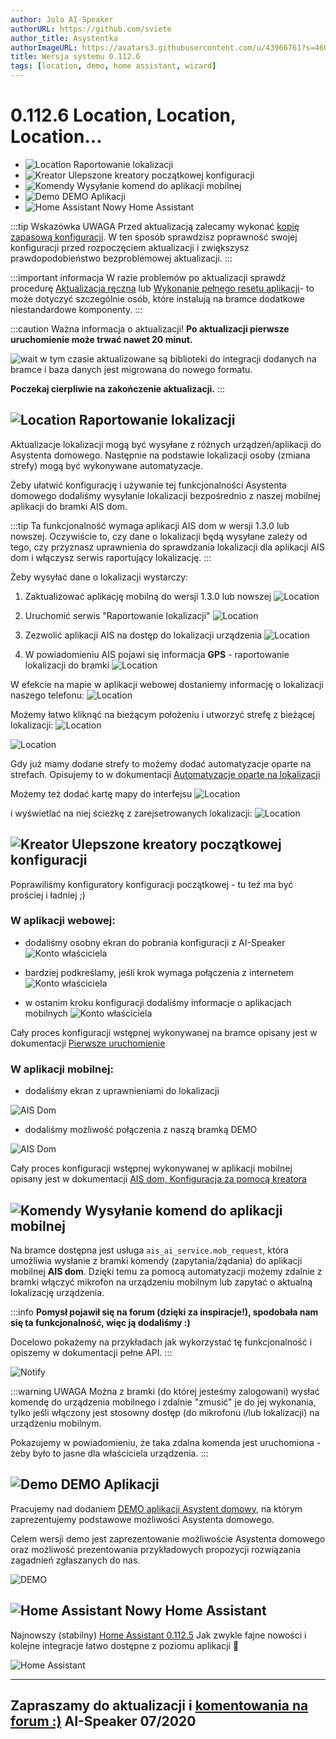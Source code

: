```yaml
---
author: Jola AI-Speaker
authorURL: https://github.com/sviete
author_title: Asystentka
authorImageURL: https://avatars3.githubusercontent.com/u/43966761?s=460&v=4
title: Wersja systemu 0.112.6
tags: [location, demo, home assistant, wizard]
---
```


# 0.112.6 Location, Location, Location... 

- ![Location](/img/en/blog/202007/gps.png) Raportowanie lokalizacji
- ![Kreator](/img/en/blog/202007/magic-wand.png) Ulepszone kreatory początkowej konfiguracji
- ![Komendy](/img/en/blog/202007/mobile-request.png) Wysyłanie komend do aplikacji mobilnej 
- ![Demo](/img/en/blog/202007/eye.png) DEMO Aplikacji
- ![Home Assistant](/img/en/blog/202007/hass.png) Nowy Home Assistant





<!--truncate-->

:::tip Wskazówka
UWAGA Przed aktualizacją zalecamy wykonać [kopię zapasową konfiguracji](/docs/ais_bramka_configuration_software#kopia-zapasowa-konfiguracji). W ten sposób sprawdzisz poprawność swojej konfiguracji przed rozpoczęciem aktualizacji i zwiększysz prawdopodobieństwo bezproblemowej aktualizacji.
:::

:::important informacja
W razie problemów po aktualizacji sprawdź procedurę [Aktualizacja ręczna](/docs/ais_bramka_update_manual) lub [Wykonanie pełnego resetu aplikacji](/docs/ais_bramka_reset_ais_step_by_step)- to może dotyczyć szczególnie osób, które instalują na bramce dodatkowe niestandardowe komponenty.
:::

:::caution Ważna informacja o aktualizacji!
 **Po aktualizacji pierwsze uruchomienie może trwać nawet 20 minut.**

 ![wait](/img/en/blog/202007/wait.png) w tym czasie aktualizowane są biblioteki do integracji dodanych na bramce i baza danych jest migrowana do nowego formatu.

 **Poczekaj cierpliwie na zakończenie aktualizacji.**
:::


## ![Location](/img/en/blog/202007/gps.png) Raportowanie lokalizacji

Aktualizacje lokalizacji mogą być wysyłane z różnych urządzeń/aplikacji do Asystenta domowego. Następnie na podstawie lokalizacji osoby (zmiana strefy) mogą być wykonywane automatyzacje.

Żeby ułatwić konfigurację i używanie tej funkcjonalności Asystenta domowego dodaliśmy wysyłanie lokalizacji bezpośrednio z naszej mobilnej aplikacji do bramki AIS dom. 

:::tip Ta funkcjonalność wymaga aplikacji AIS dom w wersji 1.3.0 lub nowszej.
Oczywiście to, czy dane o lokalizacji będą wysyłane zależy od tego, czy przyznasz uprawnienia do sprawdzania lokalizacji dla aplikacji AIS dom i włączysz serwis raportujący lokalizację.
:::

Żeby wysyłać dane o lokalizacji wystarczy:

1. Zaktualizować aplikację mobilną do wersji 1.3.0 lub nowszej
![Location](/img/en/blog/202007/mob_app_version.png)

2. Uruchomić serwis "Raportowanie lokalizacji"
![Location](/img/en/blog/202007/mob_app_location_1.png)

3. Zezwolić aplikacji AIS na dostęp do lokalizacji urządzenia
![Location](/img/en/blog/202007/mob_app_location_2.png)

4. W powiadomieniu AIS pojawi się informacja **GPS** - raportowanie lokalizacji do bramki
![Location](/img/en/blog/202007/mob_app_location_3.png)

W efekcie na mapie w aplikacji webowej dostaniemy informację o lokalizacji naszego telefonu: 
![Location](/img/en/blog/202007/location_in_web_app1.png)

Możemy łatwo kliknąć na bieżącym położeniu i utworzyć strefę z bieżącej lokalizacji:
![Location](/img/en/blog/202007/location_in_web_app2.png)

![Location](/img/en/blog/202007/location_in_web_app3.png)

Gdy już mamy dodane strefy to możemy dodać automatyzacje oparte na strefach. 
Opisujemy to w dokumentacji [Automatyzacje oparte na lokalizacji](/docs/ais_bramka_presence_detection) 


Możemy też dodać kartę mapy do interfejsu
![Location](/img/en/blog/202007/location_in_web_app6.png)

i wyświetlać na niej ścieżkę z zarejsetrowanych lokalizacji:
![Location](/img/en/blog/202007/location_in_web_app5.png)



## ![Kreator](/img/en/blog/202007/magic-wand.png) Ulepszone kreatory początkowej konfiguracji

Poprawiliśmy konfiguratory konfiguracji początkowej - tu też ma być prościej i ładniej ;) 

### W aplikacji webowej:

- dodaliśmy osobny ekran do pobrania konfiguracji z AI-Speaker
![Konto właściciela](/img/en/bramka/onboarding_step_1_1.png)

- bardziej podkreślamy, jeśli krok wymaga połączenia z internetem
![Konto właściciela](/img/en/bramka/onboarding_step_2_0.png)

- w ostanim kroku konfiguracji dodaliśmy informacje o aplikacjach mobilnych
![Konto właściciela](/img/en/blog/202007/wizard_mob_app.png)

Cały proces konfiguracji wstępnej wykonywanej na bramce opisany jest w dokumentacji [Pierwsze uruchomienie](/docs/ais_bramka_first_run_step_account)


### W aplikacji mobilnej:

- dodaliśmy ekran z uprawnieniami do lokalizacji
<img src="/img/en/frontend/ais_dom_new_wizard_1_1_mob_apk.png" alt="AIS Dom"/>

- dodaliśmy możliwość połączenia z naszą bramką DEMO
<img src="/img/en/frontend/ais_dom_new_wizard_3_mob_apk.png" alt="AIS Dom"/>

Cały proces konfiguracji wstępnej wykonywanej w aplikacji mobilnej opisany jest w dokumentacji [AIS dom, Konfiguracja za pomocą kreatora](/docs/ais_app_android_dom#konfiguracja-za-pomocą-kreatora)


## ![Komendy](/img/en/blog/202007/mobile-request.png) Wysyłanie komend do aplikacji mobilnej 

Na bramce dostępna jest usługa ``ais_ai_service.mob_request``, która umożliwia wysłanie z bramki komendy (zapytania/żądania) do aplikacji mobilnej **AIS dom**.
Dzięki temu za pomocą automatyzacji możemy zdalnie z bramki włączyć mikrofon na urządzeniu mobilnym lub zapytać o aktualną lokalizację urządzenia. 

:::info
**Pomysł pojawił się na forum (dzięki za inspiracje!), spodobała nam się ta funkcjonalność, więc ją dodaliśmy :)**

Docelowo pokażemy na przykładach jak wykorzystać tę funkcjonalność i opiszemy w dokumentacji pełne API.
:::

![Notify](/img/en/blog/202007/mic_on_service.png)


:::warning UWAGA
Można z bramki (do której jesteśmy zalogowani) wysłać komendę do urządzenia mobilnego i zdalnie "zmusić" je do jej wykonania, tylko jeśli włączony jest stosowny dostęp (do mikrofonu i/lub lokalizacji) na urządzeniu mobilnym.

Pokazujemy w powiadomieniu, że taka zdalna komenda jest uruchomiona - żeby było to jasne dla właściciela urządzenia.
:::


## ![Demo](/img/en/blog/202007/eye.png) DEMO Aplikacji


Pracujemy nad dodaniem [DEMO aplikacji Asystent domowy](https://demo.ai-speaker.com/), na którym zaprezentujemy podstawowe możliwości Asystenta domowego.

Celem wersji demo jest zaprezentowanie możliwoście Asystenta domowego oraz możliwość prezentowania przykładowych propozycji rozwiązania zagadnień zgłaszanych do nas.


![DEMO](/img/en/blog/202007/demo.png)




## ![Home Assistant](/img/en/blog/202007/hass.png) Nowy Home Assistant


Najnowszy (stabilny) [Home Assistant 0.112.5](https://www.home-assistant.io/blog/2020/07/01/release-112/)
Jak zwykle fajne nowości i kolejne integracje łatwo dostępne z poziomu aplikacji 🥳

![Home Assistant](/img/en/blog/202007/ha_0.112.png)



----
Zapraszamy do aktualizacji i [komentowania na forum :)](https://ai-speaker.discourse.group/)
AI-Speaker 07/2020
----

